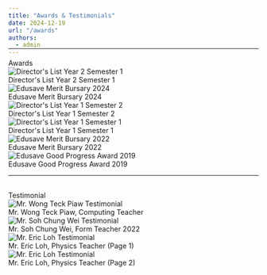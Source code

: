 ```yaml
---
title: "Awards & Testimonials"
date: 2024-12-19
url: "/awards"
authors:
  - admin
---
```

<hr style="margin-top: -30px; margin-bottom: 20px;">
<div class="flex flex-col items-center max-w-prose mx-auto gap-3 justify-center">
  <div class="mb-6 text-3xl font-bold text-gray-900 dark:text-white">Awards</div>
  <div class="grid grid-cols-2 gap-4">
    <div class="flex flex-col items-center">
      <img src="Award-Testimonial/EGDF20 Director_List Certificates 2024-2025.png" alt="Director's List Year 2 Semester 1" class="w-32 h-auto">
      <div class="text-sm text-gray-700 dark:text-gray-300">Director's List Year 2 Semester 1</div>
    </div>
    <div class="flex flex-col items-center">
      <img src="Award-Testimonial/Edusave_Merit_Bursary_2024.png" alt="Edusave Merit Bursary 2024" class="w-32 h-auto">
      <div class="text-sm text-gray-700 dark:text-gray-300">Edusave Merit Bursary 2024</div>
    </div>
    <div class="flex flex-col items-center">
      <img src="Award-Testimonial/Director_List_Sem_2.png" alt="Director's List Year 1 Semester 2" class="w-32 h-auto">
      <div class="text-sm text-gray-700 dark:text-gray-300">Director's List Year 1 Semester 2</div>
    </div>
    <div class="flex flex-col items-center">
      <img src="Award-Testimonial/Director_List_Sem_1.png" alt="Director's List Year 1 Semester 1" class="w-32 h-auto">
      <div class="text-sm text-gray-700 dark:text-gray-300">Director's List Year 1 Semester 1</div>
    </div>
    <div class="flex flex-col items-center">
      <img src="Award-Testimonial/Edusave_Merit_Bursary_2022.png" alt="Edusave Merit Bursary 2022" class="w-32 h-auto">
      <div class="text-sm text-gray-700 dark:text-gray-300">Edusave Merit Bursary 2022</div>
    </div>
    <div class="flex flex-col items-center">
      <img src="Award-Testimonial/Edusave_Good_Progress_Award_2019.png" alt="Edusave Good Progress Award 2019" class="w-32 h-auto">
      <div class="text-sm text-gray-700 dark:text-gray-300">Edusave Good Progress Award 2019</div>
    </div>
  </div>
</div>
<hr>
<br>
<div class="flex flex-col items-center max-w-prose mx-auto gap-3 justify-center">
  <div class="mb-6 text-3xl font-bold text-gray-900 dark:text-white">Testimonial</div>
  <div class="grid grid-cols-2 gap-4">
    <div class="flex flex-col items-center">
      <img src="Award-Testimonial/Computing_Teacher.png" alt="Mr. Wong Teck Piaw Testimonial" class="w-32 h-auto">
      <div class="text-sm text-gray-700 dark:text-gray-300">Mr. Wong Teck Piaw, Computing Teacher</div>
    </div>
    <div class="flex flex-col items-center">
      <img src="Award-Testimonial/Form_Teacher.png" alt="Mr. Soh Chung Wei Testimonial" class="w-32 h-auto">
      <div class="text-sm text-gray-700 dark:text-gray-300">Mr. Soh Chung Wei, Form Teacher 2022</div>
    </div>
    <div class="flex flex-col items-center">
      <img src="Award-Testimonial/Physics_Teacher-1.png" alt="Mr. Eric Loh Testimonial" class="w-32 h-auto">
      <div class="text-sm text-gray-700 dark:text-gray-300">Mr. Eric Loh, Physics Teacher (Page 1)</div>
    </div>
        <div class="flex flex-col items-center">
      <img src="Award-Testimonial/Physics_Teacher-2.png" alt="Mr. Eric Loh Testimonial" class="w-32 h-auto">
      <div class="text-sm text-gray-700 dark:text-gray-300">Mr. Eric Loh, Physics Teacher (Page 2)</div>
    </div>
  </div>
</div>

